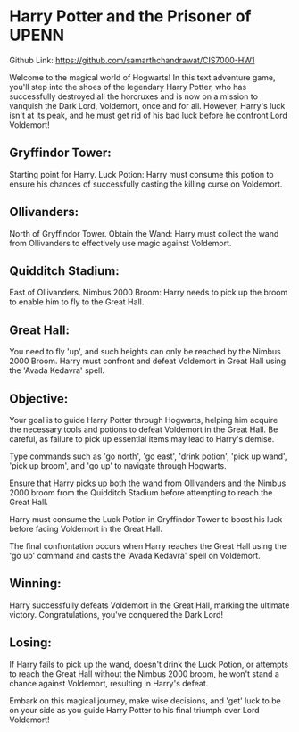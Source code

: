 # Harry Potter and the Prisoner of UPENN
Github Link: https://github.com/samarthchandrawat/CIS7000-HW1

Welcome to the magical world of Hogwarts! In this text adventure game, you'll step into the shoes of the legendary Harry Potter, who has successfully destroyed all the horcruxes and is now on a mission to vanquish the Dark Lord, Voldemort, once and for all. However, Harry's luck isn't at its peak, and he must get rid of his bad luck before he confront Lord Voldemort!


## Gryffindor Tower:
Starting point for Harry.
Luck Potion: Harry must consume this potion to ensure his chances of successfully casting the killing curse on Voldemort.

## Ollivanders:
North of Gryffindor Tower.
Obtain the Wand: Harry must collect the wand from Ollivanders to effectively use magic against Voldemort.

## Quidditch Stadium:
East of Ollivanders.
Nimbus 2000 Broom: Harry needs to pick up the broom to enable him to fly to the Great Hall.

## Great Hall:
You need to fly 'up', and such heights can only be reached by the Nimbus 2000 Broom.
Harry must confront and defeat Voldemort in Great Hall using the 'Avada Kedavra' spell.

## Objective:
Your goal is to guide Harry Potter through Hogwarts, helping him acquire the necessary tools and potions to defeat Voldemort in the Great Hall. Be careful, as failure to pick up essential items may lead to Harry's demise.

Type commands such as 'go north', 'go east', 'drink potion', 'pick up wand', 'pick up broom', and 'go up' to navigate through Hogwarts.

Ensure that Harry picks up both the wand from Ollivanders and the Nimbus 2000 broom from the Quidditch Stadium before attempting to reach the Great Hall.

Harry must consume the Luck Potion in Gryffindor Tower to boost his luck before facing Voldemort in the Great Hall.

The final confrontation occurs when Harry reaches the Great Hall using the 'go up' command and casts the 'Avada Kedavra' spell on Voldemort.

## Winning:
Harry successfully defeats Voldemort in the Great Hall, marking the ultimate victory. Congratulations, you've conquered the Dark Lord!

## Losing:
If Harry fails to pick up the wand, doesn't drink the Luck Potion, or attempts to reach the Great Hall without the Nimbus 2000 broom, he won't stand a chance against Voldemort, resulting in Harry's defeat.

Embark on this magical journey, make wise decisions, and 'get' luck to be on your side as you guide Harry Potter to his final triumph over Lord Voldemort!
